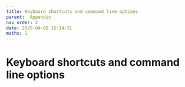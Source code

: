 ```yaml
---
title: Keyboard shortcuts and command line options
parent:  Appendix
nav_order: 2
date: 2025-04-08 15:14:31
maths: 1
---
```


# Keyboard shortcuts and command line options
